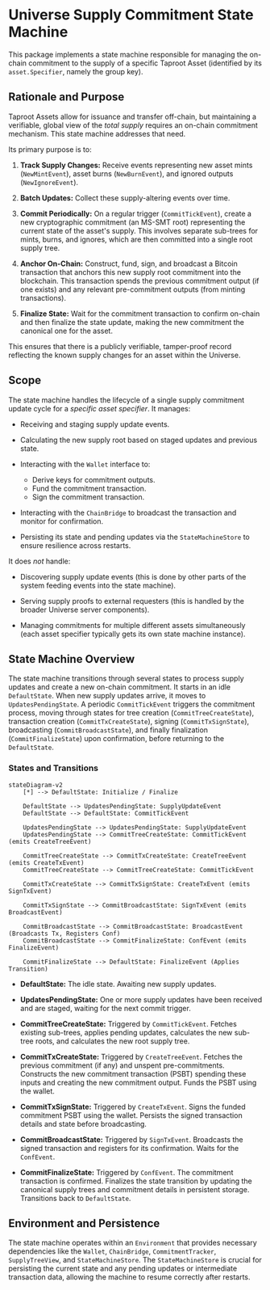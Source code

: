 # Universe Supply Commitment State Machine

This package implements a state machine responsible for managing the on-chain
commitment to the supply of a specific Taproot Asset (identified by its
`asset.Specifier`, namely the group key).

## Rationale and Purpose

Taproot Assets allow for issuance and transfer off-chain, but maintaining a
verifiable, global view of the *total supply* requires an on-chain commitment
mechanism. This state machine addresses that need.

Its primary purpose is to:

1.  **Track Supply Changes:** Receive events representing new asset mints
    (`NewMintEvent`), asset burns (`NewBurnEvent`), and ignored outputs
    (`NewIgnoreEvent`).

2.  **Batch Updates:** Collect these supply-altering events over time.

3.  **Commit Periodically:** On a regular trigger (`CommitTickEvent`), create a
    new cryptographic commitment (an MS-SMT root) representing the current state
    of the asset's supply. This involves separate sub-trees for mints, burns, and
    ignores, which are then committed into a single root supply tree.

4.  **Anchor On-Chain:** Construct, fund, sign, and broadcast a Bitcoin
    transaction that anchors this new supply root commitment into the
    blockchain. This transaction spends the previous commitment output (if one
    exists) and any relevant pre-commitment outputs (from minting transactions).

5.  **Finalize State:** Wait for the commitment transaction to confirm on-chain
    and then finalize the state update, making the new commitment the canonical
    one for the asset.

This ensures that there is a publicly verifiable, tamper-proof record reflecting
the known supply changes for an asset within the Universe.

## Scope

The state machine handles the lifecycle of a single supply commitment update
cycle for a *specific asset specifier*. It manages:

*   Receiving and staging supply update events.
*   Calculating the new supply root based on staged updates and previous state.
*   Interacting with the `Wallet` interface to:
    *   Derive keys for commitment outputs.
    *   Fund the commitment transaction.
    *   Sign the commitment transaction.
*   Interacting with the `ChainBridge` to broadcast the transaction and monitor
    for confirmation.

*   Persisting its state and pending updates via the `StateMachineStore` to
    ensure resilience across restarts.

It does *not* handle:

*   Discovering supply update events (this is done by other parts of the system
    feeding events into the state machine).

*   Serving supply proofs to external requesters (this is handled by the broader
    Universe server components).

*   Managing commitments for multiple different assets simultaneously (each
    asset specifier typically gets its own state machine instance).


## State Machine Overview

The state machine transitions through several states to process supply updates
and create a new on-chain commitment. It starts in an idle `DefaultState`. When
new supply updates arrive, it moves to `UpdatesPendingState`. A periodic
`CommitTickEvent` triggers the commitment process, moving through states for
tree creation (`CommitTreeCreateState`), transaction creation
(`CommitTxCreateState`), signing (`CommitTxSignState`), broadcasting
(`CommitBroadcastState`), and finally finalization (`CommitFinalizeState`) upon
confirmation, before returning to the `DefaultState`.

### States and Transitions

```mermaid
stateDiagram-v2
    [*] --> DefaultState: Initialize / Finalize

    DefaultState --> UpdatesPendingState: SupplyUpdateEvent
    DefaultState --> DefaultState: CommitTickEvent

    UpdatesPendingState --> UpdatesPendingState: SupplyUpdateEvent
    UpdatesPendingState --> CommitTreeCreateState: CommitTickEvent (emits CreateTreeEvent)

    CommitTreeCreateState --> CommitTxCreateState: CreateTreeEvent (emits CreateTxEvent)
    CommitTreeCreateState --> CommitTreeCreateState: CommitTickEvent

    CommitTxCreateState --> CommitTxSignState: CreateTxEvent (emits SignTxEvent)

    CommitTxSignState --> CommitBroadcastState: SignTxEvent (emits BroadcastEvent)

    CommitBroadcastState --> CommitBroadcastState: BroadcastEvent (Broadcasts Tx, Registers Conf)
    CommitBroadcastState --> CommitFinalizeState: ConfEvent (emits FinalizeEvent)

    CommitFinalizeState --> DefaultState: FinalizeEvent (Applies Transition)
```

*   **DefaultState:** The idle state. Awaiting new supply updates.

*   **UpdatesPendingState:** One or more supply updates have been received and
    are staged, waiting for the next commit trigger.

*   **CommitTreeCreateState:** Triggered by `CommitTickEvent`. Fetches existing
    sub-trees, applies pending updates, calculates the new sub-tree roots, and
    calculates the new root supply tree.

*   **CommitTxCreateState:** Triggered by `CreateTreeEvent`. Fetches the
    previous commitment (if any) and unspent pre-commitments. Constructs the new
    commitment transaction (PSBT) spending these inputs and creating the new
    commitment output. Funds the PSBT using the wallet.

*   **CommitTxSignState:** Triggered by `CreateTxEvent`. Signs the funded
    commitment PSBT using the wallet. Persists the signed transaction details and
    state before broadcasting.

*   **CommitBroadcastState:** Triggered by `SignTxEvent`. Broadcasts the signed
    transaction and registers for its confirmation. Waits for the `ConfEvent`.

*   **CommitFinalizeState:** Triggered by `ConfEvent`. The commitment
    transaction is confirmed. Finalizes the state transition by updating the
    canonical supply trees and commitment details in persistent storage.
    Transitions back to `DefaultState`.

## Environment and Persistence

The state machine operates within an `Environment` that provides necessary
dependencies like the `Wallet`, `ChainBridge`, `CommitmentTracker`,
`SupplyTreeView`, and `StateMachineStore`. The `StateMachineStore` is crucial
for persisting the current state and any pending updates or intermediate
transaction data, allowing the machine to resume correctly after restarts.
